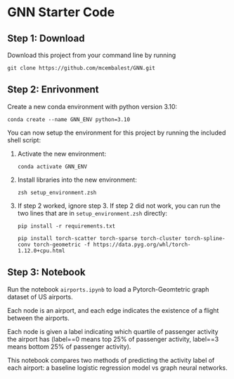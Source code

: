 # GNN Starter Code

## Step 1: Download

Download this project from your command line by running

`git clone https://github.com/mcembalest/GNN.git`

## Step 2: Enrivonment

Create a new conda environment with python version 3.10:

`conda create --name GNN_ENV python=3.10`

You can now setup the environment for this project by running the included shell script:

1. Activate the new environment:

    `conda activate GNN_ENV`

2. Install libraries into the new environment:

    `zsh setup_environment.zsh`

3. If step 2 worked, ignore step 3. If step 2 did not work, you can run the two lines that are in `setup_environment.zsh` directly:

    `pip install -r requirements.txt`

    `pip install torch-scatter torch-sparse torch-cluster torch-spline-conv torch-geometric -f https://data.pyg.org/whl/torch-1.12.0+cpu.html`

## Step 3: Notebook

Run the notebook `airports.ipynb` to load a Pytorch-Geomtetric graph dataset of US airports. 

Each node is an airport, and each edge indicates the existence of a flight between the airports.

Each node is given a label indicating which quartile of passenger activity the airport has (label==0 means top 25% of passenger activity, label==3 means bottom 25% of passenger activity).

This notebook compares two methods of predicting the activity label of each airport: a baseline logistic regression model vs graph neural networks.
